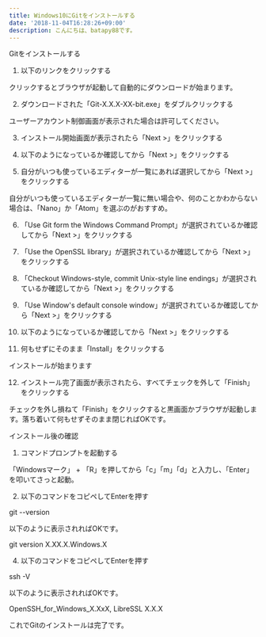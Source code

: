 ```yaml
---
title: Windows10にGitをインストールする
date: '2018-11-04T16:28:26+09:00'
description: こんにちは、batapy88です。
---
```

Gitをインストールする
1. 以下のリンクをクリックする

クリックするとブラウザが起動して自動的にダウンロードが始まります。


2. ダウンロードされた「Git-X.X.X-XX-bit.exe」をダブルクリックする

ユーザーアカウント制御画面が表示された場合は許可してください。


3.  インストール開始画面が表示されたら「Next >」をクリックする







4. 以下のようになっているか確認してから「Next >」をクリックする





5. 自分がいつも使っているエディターが一覧にあれば選択してから「Next >」をクリックする

自分がいつも使っているエディターが一覧に無い場合や、何のことかわからない場合は、「Nano」か「Atom」を選ぶのがおすすめ。




6. 「Use Git form the Windows Command Prompt」が選択されているか確認してから「Next >」をクリックする





7. 「Use the OpenSSL library」が選択されているか確認してから「Next >」をクリックする





8. 「Checkout Windows-style, commit Unix-style line endings」が選択されているか確認してから「Next >」をクリックする





9. 「Use Window's default console window」が選択されているか確認してから「Next >」をクリックする





10. 以下のようになっているか確認してから「Next >」をクリックする





11. 何もせずにそのまま「Install」をクリックする



インストールが始まります





12. インストール完了画面が表示されたら、すべてチェックを外して「Finish」をクリックする

チェックを外し損ねて「Finish」をクリックすると黒画面かブラウザが起動します。落ち着いて何もせずそのまま閉じればOKです。




インストール後の確認
1. コマンドプロンプトを起動する

「Windowsマーク」 + 「R」を押してから「c」「m」「d」と入力し、「Enter」を叩いてさっと起動。


2. 以下のコマンドをコピペしてEnterを押す

git --version

以下のように表示されればOKです。

git version X.XX.X.Windows.X





4.  以下のコマンドをコピペしてEnterを押す

ssh -V

以下のように表示されればOKです。

OpenSSH_for_Windows_X.XxX, LibreSSL X.X.X



これでGitのインストールは完了です。

